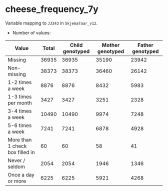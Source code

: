 # cheese_frequency_7y
Variable mapping to `JJ343` in `Skjema7aar_v12`.
- Number of values:

| Value | Total | Child genotyped | Mother genotyped | Father genotyped |
| ----- | ----- | --------------- | ---------------- | ---------------- |
| Missing | 36935 | 36935 | 35190 | 23942 |
| Non-missing | 38373 | 38373 | 36460 | 26142 |
| 1-2 times a week | 8876 | 8876 | 8432 |5983 |
| 1-3 times per month | 3427 | 3427 | 3251 |2328 |
| 3-4 times a week | 10490 | 10490 | 9974 |7248 |
| 5-6 times a week | 7241 | 7241 | 6878 |4928 |
| More than 1 check box filled in | 60 | 60 | 58 |41 |
| Never / seldom | 2054 | 2054 | 1946 |1346 |
| Once a day or more | 6225 | 6225 | 5921 |4268 |



